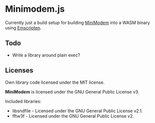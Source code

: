 # Minimodem.js

Currently just a build setup for building [MiniModem](https://github.com/kamalmostafa/minimodem/) into a WASM binary using [Emscripten](https://emscripten.org/).

## Todo

- Write a library around plain exec?

## Licenses

Own library code licensed under the MIT license.

**MiniModem** is licensed under the GNU General Public License v3.

Included libraries:

- libsndfile - Licensed under the GNU General Public License v2.1.
- fftw3f - Licensed under the GNU General Public License v2.
